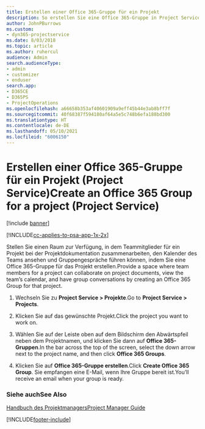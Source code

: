 ```yaml
---
title: Erstellen einer Office 365-Gruppe für ein Projekt
description: So erstellen Sie eine Office 365-Gruppe in Project Service
author: JohnPBurrows
ms.custom:
- dyn365-projectservice
ms.date: 8/03/2018
ms.topic: article
ms.author: ruhercul
audience: Admin
search.audienceType:
- admin
- customizer
- enduser
search.app:
- D365CE
- D365PS
- ProjectOperations
ms.openlocfilehash: a66658b353af40601909a9eff45b44e3ab8bff7f
ms.sourcegitcommit: 40f68387f594180af64a5e5c748b6efa188bd300
ms.translationtype: HT
ms.contentlocale: de-DE
ms.lasthandoff: 05/10/2021
ms.locfileid: "6006150"
---
```

# <a name="create-an-office-365-group-for-a-project-project-service"></a><span data-ttu-id="4763e-103">Erstellen einer Office 365-Gruppe für ein Projekt (Project Service)</span><span class="sxs-lookup"><span data-stu-id="4763e-103">Create an Office 365 Group for a project (Project Service)</span></span>

[!include [banner](../includes/psa-now-project-operations.md)]

[!INCLUDE[cc-applies-to-psa-app-1x-2x](../includes/cc-applies-to-psa-app-1x-2x.md)]

<span data-ttu-id="4763e-104">Stellen Sie einen Raum zur Verfügung, in dem Teammitglieder für ein Projekt bei der Projektdokumentation zusammenarbeiten, den Kalender des Teams ansehen und Gruppengespräche führen können, indem Sie eine Office 365-Gruppe für das Projekt erstellen.</span><span class="sxs-lookup"><span data-stu-id="4763e-104">Provide a space where team members for a project can collaborate on project documents, view the team’s calendar, and have group conversations by creating an Office 365 Group for that project.</span></span>  
  
1.  <span data-ttu-id="4763e-105">Wechseln Sie zu **Project Service > Projekte**.</span><span class="sxs-lookup"><span data-stu-id="4763e-105">Go to **Project Service > Projects**.</span></span>  
  
2.  <span data-ttu-id="4763e-106">Klicken Sie auf das gewünschte Projekt.</span><span class="sxs-lookup"><span data-stu-id="4763e-106">Click the project you want to work on.</span></span>  
  
3.  <span data-ttu-id="4763e-107">Wählen Sie auf der Leiste oben auf dem Bildschirm den Abwärtspfeil neben dem Projektnamen, und klicken Sie dann auf **Office 365-Gruppen**.</span><span class="sxs-lookup"><span data-stu-id="4763e-107">In the bar across the top of the screen, select the down arrow next to the project name, and then click **Office 365 Groups**.</span></span>  
  
4.  <span data-ttu-id="4763e-108">Klicken Sie auf **Office 365-Gruppe erstellen**.</span><span class="sxs-lookup"><span data-stu-id="4763e-108">Click **Create Office 365 Group**.</span></span> <span data-ttu-id="4763e-109">Sie empfangen eine E-Mail, wenn Ihre Gruppe bereit ist.</span><span class="sxs-lookup"><span data-stu-id="4763e-109">You’ll receive an email when your group is ready.</span></span>  
  
### <a name="see-also"></a><span data-ttu-id="4763e-110">Siehe auch</span><span class="sxs-lookup"><span data-stu-id="4763e-110">See Also</span></span>  
 [<span data-ttu-id="4763e-111">Handbuch des Projektmanagers</span><span class="sxs-lookup"><span data-stu-id="4763e-111">Project Manager Guide</span></span>](../psa/project-manager-guide.md)


[!INCLUDE[footer-include](../includes/footer-banner.md)]